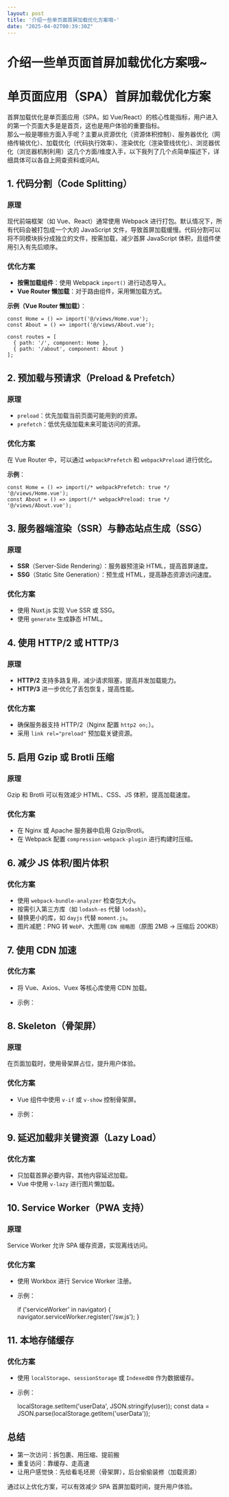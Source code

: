 ```yaml
---
layout: post
title: '介绍一些单页面首屏加载优化方案哦~'
date: "2025-04-02T00:39:30Z"
---
```

介绍一些单页面首屏加载优化方案哦~
=================

单页面应用（SPA）首屏加载优化方案
==================

首屏加载优化是单页面应用（SPA，如 Vue/React）的核心性能指标，用户进入的第一个页面大多是是首页，这也是用户体验的重要指标。  
那么一般是哪些方面入手呢？主要从资源优化（资源体积控制）、服务器优化（网络传输优化）、加载优化（代码执行效率）、渲染优化（渲染管线优化）、浏览器优化（浏览器机制利用）这几个方面/维度入手，以下我列了几个点简单描述下，详细具体可以各自上网查资料或问AI。

1\. 代码分割（Code Splitting）
------------------------

### **原理**

现代前端框架（如 Vue、React）通常使用 Webpack 进行打包。默认情况下，所有代码会被打包成一个大的 JavaScript 文件，导致首屏加载缓慢。代码分割可以将不同模块拆分成独立的文件，按需加载，减少首屏 JavaScript 体积，且组件使用引入有先后顺序。

### **优化方案**

*   **按需加载组件**：使用 Webpack `import()` 进行动态导入。
*   **Vue Router 懒加载**：对于路由组件，采用懒加载方式。

**示例（Vue Router 懒加载）**：

    const Home = () => import('@/views/Home.vue');
    const About = () => import('@/views/About.vue');
    
    const routes = [
      { path: '/', component: Home },
      { path: '/about', component: About }
    ];
    

2\. 预加载与预请求（Preload & Prefetch）
-------------------------------

### **原理**

*   `preload`：优先加载当前页面可能用到的资源。
*   `prefetch`：低优先级加载未来可能访问的资源。

### **优化方案**

在 Vue Router 中，可以通过 `webpackPrefetch` 和 `webpackPreload` 进行优化。

**示例**：

    const Home = () => import(/* webpackPrefetch: true */ '@/views/Home.vue');
    const About = () => import(/* webpackPreload: true */ '@/views/About.vue');
    

3\. 服务器端渲染（SSR）与静态站点生成（SSG）
---------------------------

### **原理**

*   **SSR**（Server-Side Rendering）：服务器预渲染 HTML，提高首屏速度。
*   **SSG**（Static Site Generation）：预生成 HTML，提高静态资源访问速度。

### **优化方案**

*   使用 Nuxt.js 实现 Vue SSR 或 SSG。
*   使用 `generate` 生成静态 HTML。

4\. 使用 HTTP/2 或 HTTP/3
----------------------

### **原理**

*   **HTTP/2** 支持多路复用，减少请求阻塞，提高并发加载能力。
*   **HTTP/3** 进一步优化了丢包恢复，提高性能。

### **优化方案**

*   确保服务器支持 HTTP/2（Nginx 配置 `http2 on;`）。
*   采用 `link rel="preload"` 预加载关键资源。

5\. 启用 Gzip 或 Brotli 压缩
-----------------------

### **原理**

Gzip 和 Brotli 可以有效减少 HTML、CSS、JS 体积，提高加载速度。

### **优化方案**

*   在 Nginx 或 Apache 服务器中启用 Gzip/Brotli。
*   在 Webpack 配置 `compression-webpack-plugin` 进行构建时压缩。

6\. 减少 JS 体积/图片体积
-----------------

### **优化方案**

*   使用 `webpack-bundle-analyzer` 检查包大小。
*   按需引入第三方库（如 `lodash-es` 代替 `lodash`）。
*   替换更小的库，如 `dayjs` 代替 `moment.js`。
*   图片减肥：PNG 转 `WebP`、大图用 `CDN 缩略图`（原图 2MB → 压缩后 200KB）

7\. 使用 CDN 加速
-------------

### **优化方案**

*   将 Vue、Axios、Vuex 等核心库使用 CDN 加载。
*   示例：

    <script src="https://cdn.jsdelivr.net/npm/vue@3.0.0/dist/vue.global.prod.js"></script>
    

8\. Skeleton（骨架屏）
-----------------

### **原理**

在页面加载时，使用骨架屏占位，提升用户体验。

### **优化方案**

*   Vue 组件中使用 `v-if` 或 `v-show` 控制骨架屏。
*   示例：

    <template>
      <div v-if="loading" class="skeleton"></div>
      <div v-else class="content">内容加载完成</div>
    </template>
    

9\. 延迟加载非关键资源（Lazy Load）
------------------------

### **优化方案**

*   只加载首屏必要内容，其他内容延迟加载。
*   Vue 中使用 `v-lazy` 进行图片懒加载。

10\. Service Worker（PWA 支持）
---------------------------

### **原理**

Service Worker 允许 SPA 缓存资源，实现离线访问。

### **优化方案**

*   使用 Workbox 进行 Service Worker 注册。
*   示例：

    if ('serviceWorker' in navigator) {
      navigator.serviceWorker.register('/sw.js');
    }
    

11\. 本地存储缓存
-----------

### **优化方案**

*   使用 `localStorage`、`sessionStorage` 或 `IndexedDB` 作为数据缓存。
*   示例：

    localStorage.setItem('userData', JSON.stringify(user));
    const data = JSON.parse(localStorage.getItem('userData'));
    

总结
--

*   第一次访问：拆包裹、用压缩、提前搬
*   重复访问：靠缓存、走高速
*   让用户感觉快：先给看毛坯房（骨架屏），后台偷偷装修（加载资源）

通过以上优化方案，可以有效减少 SPA 首屏加载时间，提升用户体验。